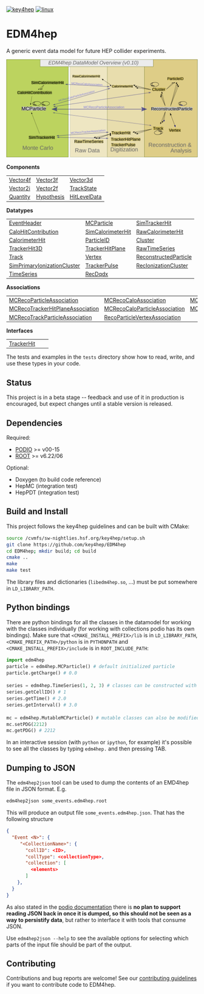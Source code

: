 
[![key4hep](https://github.com/key4hep/EDM4hep/workflows/key4hep_linux/badge.svg)](https://github.com/key4hep/EDM4hep/actions/workflows/key4hep_linux.yml)
[![linux](https://github.com/key4hep/EDM4hep/actions/workflows/lcg_linux_with_podio.yml/badge.svg)](https://github.com/key4hep/EDM4hep/actions/workflows/lcg_linux_with_podio.yml)
# EDM4hep


A generic event data model for future HEP collider experiments.

![](doc/edm4hep_diagram.svg)

**Components**

| | | |
|-|-|-|
| [Vector4f](https://github.com/key4hep/EDM4hep/blob/main/edm4hep.yaml#L9)       | [Vector3f](https://github.com/key4hep/EDM4hep/blob/main/edm4hep.yaml#L34)  | [Vector3d](https://github.com/key4hep/EDM4hep/blob/main/edm4hep.yaml#L56)    |
| [Vector2i](https://github.com/key4hep/EDM4hep/blob/main/edm4hep.yaml#L84)      | [Vector2f](https://github.com/key4hep/EDM4hep/blob/main/edm4hep.yaml#L104)  | [TrackState](https://github.com/key4hep/EDM4hep/blob/main/edm4hep.yaml#L191)  |
| [Quantity](https://github.com/key4hep/EDM4hep/blob/main/edm4hep.yaml#L220)     | [Hypothesis](https://github.com/key4hep/EDM4hep/blob/main/edm4hep.yaml#L228) | [HitLevelData](https://github.com/key4hep/EDM4hep/blob/main/edm4hep.yaml#L235) |


**Datatypes**

| | | |
|-|-|-|
| [EventHeader](https://github.com/key4hep/EDM4hep/blob/main/edm4hep.yaml#L246)         | [MCParticle](https://github.com/key4hep/EDM4hep/blob/main/edm4hep.yaml#L258)        | [SimTrackerHit](https://github.com/key4hep/EDM4hep/blob/main/edm4hep.yaml#L326)         |
| [CaloHitContribution](https://github.com/key4hep/EDM4hep/blob/main/edm4hep.yaml#L368) | [SimCalorimeterHit](https://github.com/key4hep/EDM4hep/blob/main/edm4hep.yaml#L380) | [RawCalorimeterHit](https://github.com/key4hep/EDM4hep/blob/main/edm4hep.yaml#L392)     |
| [CalorimeterHit](https://github.com/key4hep/EDM4hep/blob/main/edm4hep.yaml#L401)      | [ParticleID](https://github.com/key4hep/EDM4hep/blob/main/edm4hep.yaml#L413)        | [Cluster](https://github.com/key4hep/EDM4hep/blob/main/edm4hep.yaml#L426)               |
| [TrackerHit3D](https://github.com/key4hep/EDM4hep/blob/main/edm4hep.yaml#L460)          | [TrackerHitPlane](https://github.com/key4hep/EDM4hep/blob/main/edm4hep.yaml#L486)   | [RawTimeSeries](https://github.com/key4hep/EDM4hep/blob/main/edm4hep.yaml#L516)                |
| [Track](https://github.com/key4hep/EDM4hep/blob/main/edm4hep.yaml#L529)               | [Vertex](https://github.com/key4hep/EDM4hep/blob/main/edm4hep.yaml#L548)            | [ReconstructedParticle](https://github.com/key4hep/EDM4hep/blob/main/edm4hep.yaml#L576) |
| [SimPrimaryIonizationCluster](https://github.com/key4hep/EDM4hep/blob/main/edm4hep.yaml#L690) | [TrackerPulse](https://github.com/key4hep/EDM4hep/blob/main/edm4hep.yaml#L724) | [RecIonizationCluster](https://github.com/key4hep/EDM4hep/blob/main/edm4hep.yaml#L749) |
| [TimeSeries](https://github.com/key4hep/EDM4hep/blob/main/edm4hep.yaml#L760) | [RecDqdx](https://github.com/key4hep/EDM4hep/blob/main/edm4hep.yaml#L772) |                                                                                          |

**Associations**

| | | |
|-|-|-|
| [MCRecoParticleAssociation](https://github.com/key4hep/EDM4hep/blob/main/edm4hep.yaml#L616)        | [MCRecoCaloAssociation](https://github.com/key4hep/EDM4hep/blob/main/edm4hep.yaml#L625)         | [MCRecoTrackerAssociation](https://github.com/key4hep/EDM4hep/blob/main/edm4hep.yaml#L634)         |
| [MCRecoTrackerHitPlaneAssociation](https://github.com/key4hep/EDM4hep/blob/main/edm4hep.yaml#L643) | [MCRecoCaloParticleAssociation](https://github.com/key4hep/EDM4hep/blob/main/edm4hep.yaml#L652) | [MCRecoClusterParticleAssociation](https://github.com/key4hep/EDM4hep/blob/main/edm4hep.yaml#L661) |
| [MCRecoTrackParticleAssociation](https://github.com/key4hep/EDM4hep/blob/main/edm4hep.yaml#L670)   | [RecoParticleVertexAssociation](https://github.com/key4hep/EDM4hep/blob/main/edm4hep.yaml#L679) |                                                                                                      |

**Interfaces**

| | | |
|-|-|-|
| [TrackerHit](https://github.com/key4hep/EDM4hep/blob/main/edm4hep.yaml#L786) | | |


The tests and examples in the `tests` directory show how to read, write, and use these types in your code.


## Status

This project is in a beta stage -- feedback and use of it in production is encouraged, but expect changes until a stable version is released.

## Dependencies

Required:

* [PODIO](https://github.com/AIDASoft/podio) >= v00-15
* [ROOT](https://github.com/root-project/root) >= v6.22/06

Optional:

* Doxygen (to build code reference)
* HepMC (integration test)
* HepPDT (integration test)

## Build and Install

This project follows the key4hep guidelines and can be built with CMake:

```sh
source /cvmfs/sw-nightlies.hsf.org/key4hep/setup.sh
git clone https://github.com/key4hep/EDM4hep
cd EDM4hep; mkdir build; cd build
cmake ..
make
make test
```

The library files and dictionaries (`libedm4hep.so`, ...) must be put somewhere in `LD_LIBRARY_PATH`.

## Python bindings
There are python bindings for all the classes in the datamodel for working with
the classes individually (for working with collections podio has its own
bindings). Make sure that `<CMAKE_INSTALL_PREFIX>/lib` is in `LD_LIBRARY_PATH`,
`<CMAKE_PREFIX_PATH>/python` is in `PYTHONPATH` and `<CMAKE_INSTALL_PREFIX>/include` is in `ROOT_INCLUDE_PATH`:
```python
import edm4hep
particle = edm4hep.MCParticle() # default initialized particle
particle.getCharge() # 0.0

series = edm4hep.TimeSeries(1, 2, 3) # classes can be constructed with non-default parameters
series.getCellID() # 1
series.getTime() # 2.0
series.getInterval() # 3.0

mc = edm4hep.MutableMCParticle() # mutable classes can also be modified
mc.setPDG(2212)
mc.getPDG() # 2212
```

In an interactive session (with `python` or `ipython`, for example) it's
possible to see all the classes by typing `edm4hep.` and then pressing TAB.

## Dumping to JSON
The `edm4hep2json` tool can be used to dump the contents of an EMD4hep file in
JSON format. E.g.

```bash
edm4hep2json some_events.edm4hep.root
```

This will produce an output file `some_events.edm4hep.json`. That has the following structure
```json
{
  "Event <N>": {
     "<CollectionName>": {
       "collID": <ID>,
       "collType": <collectionType>,
       "collection": [
         <elements>
       ]
    },
  }
}
```

As also stated in the [podio
documentation](https://github.com/AIDASoft/podio/blob/master/doc/advanced_topics.md#dumping-json)
there is **no plan to support reading JSON back in once it is dumped, so this
should not be seen as a way to persistify data**, but rather to interface it
with tools that consume JSON.

Use `edm4hep2json --help` to see the available options for selecting which parts
of the input file should be part of the output.

## Contributing

Contributions and bug reports are welcome! See our [contributing guidelines](doc/contributing.md) if you want to contribute code to EDM4hep.
